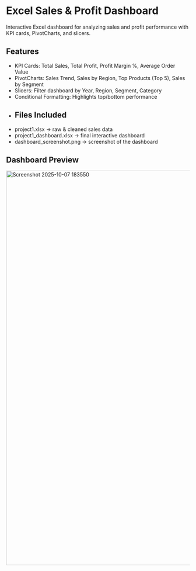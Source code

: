 # Excel Sales & Profit Dashboard
Interactive Excel dashboard for analyzing sales and profit performance with KPI cards, PivotCharts, and slicers.
## Features
- KPI Cards: Total Sales, Total Profit, Profit Margin %, Average Order Value
- PivotCharts: Sales Trend, Sales by Region, Top Products (Top 5), Sales by Segment
- Slicers: Filter dashboard by Year, Region, Segment, Category
- Conditional Formatting: Highlights top/bottom performance
- ## Files Included
- project1.xlsx → raw & cleaned sales data
- project1_dashboard.xlsx → final interactive dashboard
- dashboard_screenshot.png → screenshot of the dashboard
 ## Dashboard Preview
<img width="1920" height="1080" alt="Screenshot 2025-10-07 183550" src="https://github.com/user-attachments/assets/c14ce902-6046-4884-856b-a1a2e46ab7ee" />




